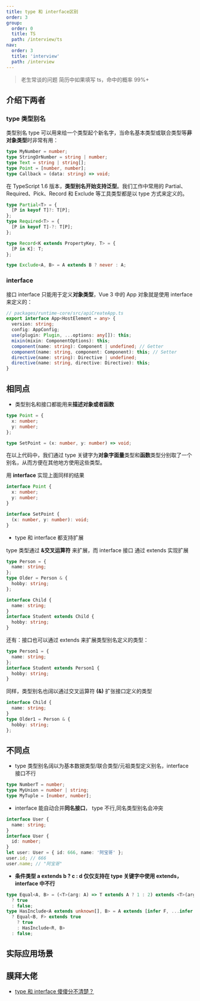 ```yaml
---
title: type 和 interface区别
order: 3
group:
  order: 0
  title: TS
  path: /interview/ts
nav:
  order: 3
  title: 'interview'
  path: /interview
---
```


> 老生常谈的问题 简历中如果填写 ts，命中的概率 99%+

## 介绍下两者

### type 类型别名

类型别名 type 可以用来给一个类型起个新名字，当命名基本类型或联合类型等**非对象类型**时非常有用：

```ts
type MyNumber = number;
type StringOrNumber = string | number;
type Text = string | string[];
type Point = [number, number];
type Callback = (data: string) => void;
```

在 TypeScript 1.6 版本，**类型别名开始支持泛型**。我们工作中常用的 Partial、Required、Pick、Record 和 Exclude 等工具类型都是以 type 方式来定义的。

```ts
type Partial<T> = {
  [P in keyof T]?: T[P];
};
type Required<T> = {
  [P in keyof T]-?: T[P];
};

type Record<K extends PropertyKey, T> = {
  [P in K]: T;
};

type Exclude<A, B> = A extends B ? never : A;
```

### interface

接口 interface 只能用于定义**对象类型**，Vue 3 中的 App 对象就是使用 interface 来定义的：

```ts
// packages/runtime-core/src/apiCreateApp.ts
export interface App<HostElement = any> {
  version: string;
  config: AppConfig;
  use(plugin: Plugin, ...options: any[]): this;
  mixin(mixin: ComponentOptions): this;
  component(name: string): Component | undefined; // Getter
  component(name: string, component: Component): this; // Setter
  directive(name: string): Directive | undefined;
  directive(name: string, directive: Directive): this;
}
```

## 相同点

- 类型别名和接口都能用来**描述对象或者函数**

```ts
type Point = {
  x: number;
  y: number;
};

type SetPoint = (x: number, y: number) => void;
```

在以上代码中，我们通过 type 关键字为**对象字面量**类型和**函数**类型分别取了一个别名，从而方便在其他地方使用这些类型。

用 **interface** 实现上面同样的结果

```ts
interface Point {
  x: number;
  y: number;
}

interface SetPoint {
  (x: number, y: number): void;
}
```

- type 和 interface 都支持扩展

type 类型通过 **&交叉运算符** 来扩展，而 interface 接口 通过 extends 实现扩展

```ts
type Person = {
  name: string;
};
type Older = Person & {
  hobby: string;
};

interface Child {
  name: string;
}
interface Student extends Child {
  hobby: string;
}
```

还有：接口也可以通过 extends 来扩展类型别名定义的类型：

```ts
type Person1 = {
  name: string;
};
interface Student extends Person1 {
  hobby: string;
}
```

同样，类型别名也阔以通过交叉运算符 **(&)** 扩张接口定义的类型

```ts
interface Child {
  name: string;
}
type Older1 = Person & {
  hobby: string;
};
```

## 不同点

- type 类型别名阔以为基本数据类型/联合类型/元祖类型定义别名，interface 接口不行

```ts
type NumberT = number;
type MyUnion = number | string;
type MyTuple = [number, number];
```

- interface 能自动合并**同名接口**， type 不行,同名类型别名会冲突

```ts
interface User {
  name: string;
}
interface User {
  id: number;
}
let user: User = { id: 666, name: '阿宝哥' };
user.id; // 666
user.name; // "阿宝哥"
```

- **条件类型 a extends b ? c : d 仅仅支持在 type 关键字中使用 extends，interface 中不行**

```ts
type Equal<A, B> = (<T>(arg: A) => T extends A ? 1 : 2) extends <T>(arg: B) => T extends B ? 1 : 2
  ? true
  : false;
type HasInclude<A extends unknown[], B> = A extends [infer F, ...infer R]
  ? Equal<B, F> extends true
    ? true
    : HasInclude<R, B>
  : false;
```

## 实际应用场景

## 膜拜大佬

- [type 和 interface 傻傻分不清楚？](https://mp.weixin.qq.com/s/C-n1vkfv2pATT2fjdNLjmQ)
